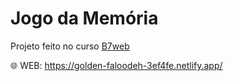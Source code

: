 # Jogo da Memória

Projeto feito no curso [B7web](https://b7web.com.br)

🌐 WEB: https://golden-faloodeh-3ef4fe.netlify.app/
